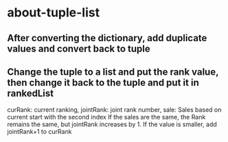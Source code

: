 # about-tuple-list

## After converting the dictionary, add duplicate values ​​and convert back to tuple
## Change the tuple to a list and put the rank value, then change it back to the tuple and put it in rankedList
   curRank: current ranking, jointRank: joint rank number, sale: Sales based on current
   start with the second index
   If the sales are the same, the Rank remains the same, but jointRank increases by 1.
   If the value is smaller, add jointRank+1 to curRank
